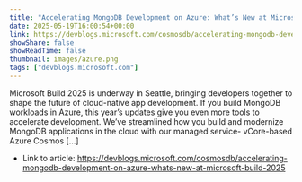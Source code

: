 ```yaml
---
title: "Accelerating MongoDB Development on Azure: What’s New at Microsoft Build 2025"
date: 2025-05-19T16:00:54+00:00
link: https://devblogs.microsoft.com/cosmosdb/accelerating-mongodb-development-on-azure-whats-new-at-microsoft-build-2025
showShare: false
showReadTime: false
thumbnail: images/azure.png
tags: ["devblogs.microsoft.com"]
---
```

Microsoft Build 2025 is underway in Seattle, bringing developers together to shape the future of cloud-native app development. If you build MongoDB workloads in Azure, this year’s updates give you even more tools to accelerate development. We’ve streamlined how you build and modernize MongoDB applications in the cloud with our managed service- vCore-based Azure Cosmos […]

- Link to article: https://devblogs.microsoft.com/cosmosdb/accelerating-mongodb-development-on-azure-whats-new-at-microsoft-build-2025